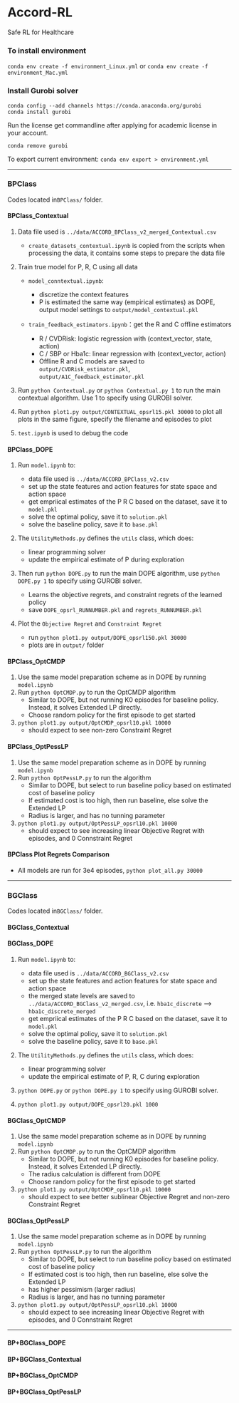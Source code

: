 # Accord-RL
Safe RL for Healthcare

### To install environment
`conda env create -f environment_Linux.yml` or `conda env create -f environment_Mac.yml`


### Install Gurobi solver
`conda config --add channels https://conda.anaconda.org/gurobi`  
`conda install gurobi`   

Run the license get commandline after applying for academic license in your account.  

`conda remove gurobi`

To export current environment: `conda env export > environment.yml`


---
### BPClass

Codes located in`BPClass/` folder.

#### BPClass_Contextual

1. Data file used is `../data/ACCORD_BPClass_v2_merged_Contextual.csv`
   * `create_datasets_contextual.ipynb` is copied from the scripts when processing the data, it contains some steps to prepare the data file
   
2. Train true model for P, R, C using all data
   * `model_conntextual.ipynb`: 
     * discretize the context features
     * P is estimated the same way (empirical estimates) as DOPE, output model settings to `output/model_contextual.pkl`
  
   * `train_feedback_estimators.ipynb`：get the R and C offline estimators
     * R / CVDRisk: logistic regression with (context_vector, state, action)
     * C / SBP or Hba1c: linear regression with (context_vector, action)
     * Offline R and C models are saved to `output/CVDRisk_estimator.pkl`, `output/A1C_feedback_estimator.pkl`

3. Run `python Contextual.py` or `python Contextual.py 1` to run the main contextual algorithm. Use 1 to specify using GUROBI solver.
   
4. Run `python plot1.py output/CONTEXTUAL_opsrl15.pkl 30000` to plot all plots in the same figure, specify the filename and episodes to plot
   
5. `test.ipynb` is used to debug the code



#### BPClass_DOPE

1. Run `model.ipynb` to: 
   * data file used is `../data/ACCORD_BPClass_v2.csv`
   * set up the state features and action features for state space and action space
   * get empriical estimates of the P R C based on the dataset, save it to `model.pkl`
   * solve the optimal policy, save it to `solution.pkl`
   * solve the baseline policy, save it to `base.pkl`

2. The `UtilityMethods.py` defines the `utils` class, which does:
   * linear programming solver
   * update the empirical estimate of P during exploration
  
3. Then run `python DOPE.py` to run the main DOPE algorithm, use `python DOPE.py 1` to specify using GUROBI solver.
   * Learns the objective regrets, and constraint regrets of the learned policy
   * save `DOPE_opsrl_RUNNUMBER.pkl` and `regrets_RUNNUMBER.pkl`

4. Plot the `Objective Regret` and `Constraint Regret`
   * run `python plot1.py output/DOPE_opsrl150.pkl 30000`
   * plots are in `output/` folder


#### BPClass_OptCMDP

1. Use the same model preparation scheme as in DOPE by running `model.ipynb`
2. Run `python OptCMDP.py` to run the OptCMDP algorithm
   * Similar to DOPE, but not running K0 episodes for baseline policy. Instead, it solves Extended LP directly.
   * Choose random policy for the first episode to get started
3. `python plot1.py output/OptCMDP_opsrl10.pkl 10000`
   * should expect to see non-zero Constraint Regret

#### BPClass_OptPessLP

1. Use the same model preparation scheme as in DOPE by running `model.ipynb`
2. Run `python OptPessLP.py` to run the algorithm
   * Similar to DOPE, but select to run baseline policy based on estimated cost of baseline policy
   * If estimated cost is too high, then run baseline, else solve the Extended LP
   * Radius is larger, and has no tunning parameter
3. `python plot1.py output/OptPessLP_opsrl10.pkl 10000`
   * should expect to see increasing linear Objective Regret with episodes, and 0 Connstraint Regret


#### BPClass Plot Regrets Comparison

* All models are run for 3e4 episodes, `python plot_all.py 30000` 


---
### BGClass

Codes located in`BGClass/` folder.

#### BGClass_Contextual



#### BGClass_DOPE

1. Run `model.ipynb` to: 
   * data file used is `../data/ACCORD_BGClass_v2.csv`
   * set up the state features and action features for state space and action space
   * the merged state levels are saved to `../data/ACCORD_BGClass_v2_merged.csv`, i.e. `hba1c_discrete` --> `hba1c_discrete_merged` 
   * get empriical estimates of the P R C based on the dataset, save it to `model.pkl`
   * solve the optimal policy, save it to `solution.pkl`
   * solve the baseline policy, save it to `base.pkl`

2. The `UtilityMethods.py` defines the `utils` class, which does:
   * linear programming solver
   * update the empirical estimate of P, R, C during exploration
  
3. `python DOPE.py` or `python DOPE.py 1` to specify using GUROBI solver.

4. `python plot1.py output/DOPE_opsrl20.pkl 1000`

#### BGClass_OptCMDP

1. Use the same model preparation scheme as in DOPE by running `model.ipynb`
2. Run `python OptCMDP.py` to run the OptCMDP algorithm
   * Similar to DOPE, but not running K0 episodes for baseline policy. Instead, it solves Extended LP directly.
   * The radius calculation is different from DOPE
   * Choose random policy for the first episode to get started
3. `python plot1.py output/OptCMDP_opsrl10.pkl 10000`
   * should expect to see better sublinear Objective Regret and non-zero Constraint Regret


#### BGClass_OptPessLP

1. Use the same model preparation scheme as in DOPE by running `model.ipynb`
2. Run `python OptPessLP.py` to run the algorithm
   * Similar to DOPE, but select to run baseline policy based on estimated cost of baseline policy
   * If estimated cost is too high, then run baseline, else solve the Extended LP
   * has higher pessimism (larger radius)
   * Radius is larger, and has no tunning parameter
3. `python plot1.py output/OptPessLP_opsrl10.pkl 10000`
   * should expect to see increasing linear Objective Regret with episodes, and 0 Connstraint Regret

---

#### BP+BGClass_DOPE

#### BP+BGClass_Contextual


#### BP+BGClass_OptCMDP


#### BP+BGClass_OptPessLP